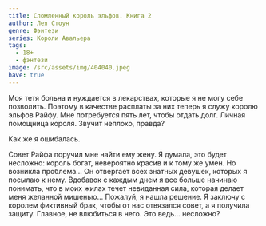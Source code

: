 ```yaml
---
title: Сломленный король эльфов. Книга 2
author: Лея Стоун
genre: Фэнтези
series: Короли Авальера
tags:
  - 18+
  - фэнтези
image: /src/assets/img/404040.jpeg
have: true
---
```

Моя тетя больна и нуждается в лекарствах, которые я не могу себе позволить. Поэтому в качестве расплаты за них теперь я служу королю эльфов Райфу. Мне потребуется пять лет, чтобы отдать долг. Личная помощница короля. Звучит неплохо, правда?

Как же я ошибалась.

Совет Райфа поручил мне найти ему жену. Я думала, это будет несложно: король богат, невероятно красив и к тому же умен. Но возникла проблема... Он отвергает всех знатных девушек, которых я посылаю к нему. Вдобавок с каждым днем я все больше начинаю понимать, что в моих жилах течет невиданная сила, которая делает меня желанной мишенью... Пожалуй, я нашла решение. Я заключу с королем фиктивный брак, чтобы от нас отвязался совет, а я получила защиту. Главное, не влюбиться в него. Это ведь... несложно?
